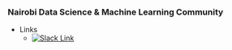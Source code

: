 ### Nairobi Data Science & Machine Learning Community
  - Links
      - [![Slack Link](https://img.shields.io/badge/Nairobi%20Data%20Science%20%26%20Machine%20Learning-Slack-blue.svg)](https://nairobiwimlds.slack.com)
